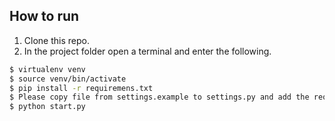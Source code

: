 ## How to run
1. Clone this repo.
2. In the project folder open a terminal and enter the following.

```bash
$ virtualenv venv
$ source venv/bin/activate
$ pip install -r requiremens.txt
$ Please copy file from settings.example to settings.py and add the required keys
$ python start.py
``` 